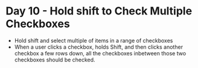 # Day 10 - Hold shift to Check Multiple Checkboxes
- Hold shift and select multiple of items in a range of checkboxes
- When a user clicks a checkbox, holds Shift, and then clicks another checkbox a few rows down, all the checkboxes inbetween those two checkboxes should be checked.